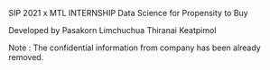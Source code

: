 SIP 2021 x MTL INTERNSHIP
Data Science for Propensity to Buy

Developed by
Pasakorn Limchuchua
Thiranai Keatpimol

Note : The confidential information from company has been already removed.
